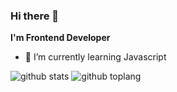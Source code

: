 ### Hi there 👋

**I'm Frontend Developer**

- 🌱 I’m currently learning Javascript

![github stats](https://github-readme-stats.vercel.app/api?username=suryo182&show_icons=true&layout=compact)
![github toplang](https://github-readme-stats.vercel.app/api/top-langs/?username=suryo182&layout=compact)

<!--
**suryo182/suryo182** is a ✨ _special_ ✨ repository because its `README.md` (this file) appears on your GitHub profile.

Here are some ideas to get you started:

- 🔭 I’m currently working on ...
- 🌱 I’m currently learning ...
- 👯 I’m looking to collaborate on ...
- 🤔 I’m looking for help with ...
- 💬 Ask me about ...
- 📫 How to reach me: ...
- 😄 Pronouns: ...
- ⚡ Fun fact: ...
-->
